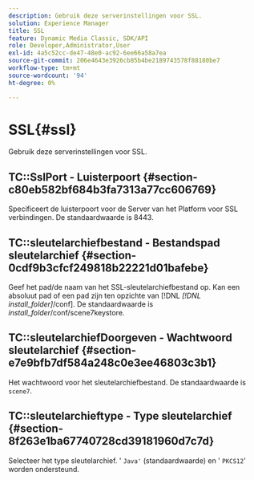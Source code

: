 ```yaml
---
description: Gebruik deze serverinstellingen voor SSL.
solution: Experience Manager
title: SSL
feature: Dynamic Media Classic, SDK/API
role: Developer,Administrator,User
exl-id: 4a5c52cc-de47-48e0-ac92-6ee66a58a7ea
source-git-commit: 206e4643e3926cb85b4be2189743578f88180be7
workflow-type: tm+mt
source-wordcount: '94'
ht-degree: 0%

---
```


# SSL{#ssl}

Gebruik deze serverinstellingen voor SSL.

## TC::SslPort - Luisterpoort {#section-c80eb582bf684b3fa7313a77cc606769}

Specificeert de luisterpoort voor de Server van het Platform voor SSL verbindingen. De standaardwaarde is 8443.

## TC::sleutelarchiefbestand - Bestandspad sleutelarchief {#section-0cdf9b3cfcf249818b22221d01bafebe}

Geef het pad/de naam van het SSL-sleutelarchiefbestand op. Kan een absoluut pad of een pad zijn ten opzichte van [!DNL *[!DNL install_folder]*/conf]. De standaardwaarde is *install_folder*/conf/scene7keystore.

## TC::sleutelarchiefDoorgeven - Wachtwoord sleutelarchief {#section-e7e9bfb7df584a248c0e3ee46803c3b1}

Het wachtwoord voor het sleutelarchiefbestand. De standaardwaarde is `scene7`.

## TC::sleutelarchieftype - Type sleutelarchief {#section-8f263e1ba67740728cd39181960d7c7d}

Selecteer het type sleutelarchief. &#39; `Java'` (standaardwaarde) en &#39; `PKCS12`&#39; worden ondersteund.
